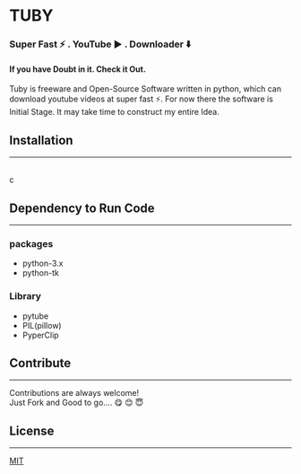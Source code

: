 # TUBY 
### Super Fast ⚡ . YouTube ▶️ . Downloader ⬇️  
#### If you have Doubt in it. Check it Out.

Tuby is freeware and Open-Source Software written in python, which can download youtube videos at super fast ⚡. For now there the software is Initial Stage. It may take time to construct my entire Idea.

## Installation
_____
\
c

## Dependency to Run Code
___
### packages
- python-3.x
- python-tk

### Library
- pytube
- PIL(pillow)
- PyperClip

## Contribute
___
Contributions are always welcome!\
Just Fork and Good to go....
😋  😊  😇
 

## License
___
[MIT](https://tldrlegal.com/license/mit-license)
